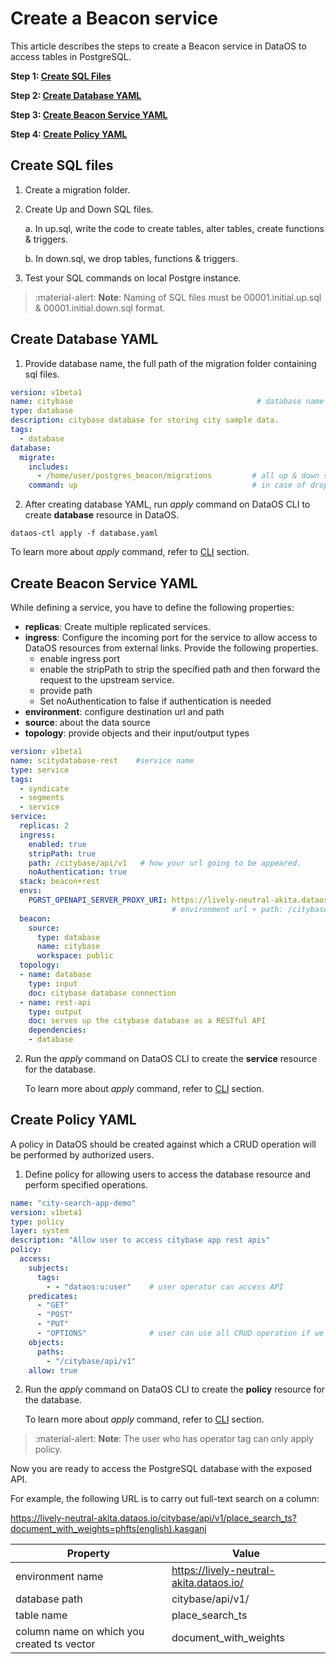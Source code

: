 # Create a Beacon service

This article describes the steps to create a Beacon service in DataOS to access tables in PostgreSQL.

**Step 1: [Create SQL Files](#create-sql-files)**

**Step 2: [Create Database YAML](#create-database-yaml)**

**Step 3: [Create Beacon Service YAML](#create-beacon-service-yaml)** 

**Step 4: [Create Policy YAML](#create-policy-yaml)**

## Create SQL files 

1. Create a migration folder.
2. Create Up and Down SQL files.

      a. In up.sql, write the code to create tables, alter tables, create functions & triggers.

      b. In down.sql, we drop tables, functions & triggers.

3. Test your SQL commands on local Postgre instance.
  
> :material-alert: **Note**: Naming of SQL files must be 00001.initial.up.sql & 00001.initial.down.sql format.

## Create Database YAML
1. Provide database name, the full path of the migration folder containing sql files.
```yaml
version: v1beta1
name: citybase                                         # database name 
type: database
description: citybase database for storing city sample data.
tags:
  - database
database:
  migrate:
    includes:
      - /home/user/postgres_beacon/migrations         # all up & down sql files.
    command: up                                       # in case of drop table, write down.
```
2. After creating database YAML, run *apply* command on DataOS CLI to create **database** resource in DataOS.
```
dataos-ctl apply -f database.yaml
```
   To learn more about *apply* command, refer to [CLI](../cli/tutorials.md) section.
   
## Create Beacon Service YAML
While defining a service, you have to define the following properties:

- **replicas**: Create multiple replicated services.
- **ingress**: Configure the incoming port for the service to allow access to DataOS resources from external links.
  Provide the following properties.
     - enable ingress port
     - enable the stripPath to strip the specified path and then forward the request to the upstream service.
     - provide path
     - Set noAuthentication to false if authentication is needed 
- **environment**: configure destination url and path
- **source**: about the data source
- **topology**: provide objects and their input/output types

```yaml
version: v1beta1
name: scitydatabase-rest    #service name
type: service
tags:
  - syndicate
  - segments
  - service
service:
  replicas: 2
  ingress:
    enabled: true
    stripPath: true
    path: /citybase/api/v1   # how your url going to be appeared.
    noAuthentication: true
  stack: beacon+rest
  envs:
    PGRST_OPENAPI_SERVER_PROXY_URI: https://lively-neutral-akita.dataos.io/citybase/api/v1
                                    # environment url + path: /citybase/api/v1
  beacon:
    source:
      type: database
      name: citybase
      workspace: public
  topology:
  - name: database
    type: input
    doc: citybase database connection
  - name: rest-api
    type: output
    doc: serves up the citybase database as a RESTful API
    dependencies:
    - database
```
2. Run the *apply* command on DataOS CLI to create the **service** resource for the database.
   
   To learn more about *apply* command, refer to [CLI](../cli/tutorials.md) section. 

## Create Policy YAML
A policy in DataOS should be created against which a CRUD operation will be performed by authorized users.

1. Define policy for allowing users to access the database resource and perform specified operations.
```yaml
name: "city-search-app-demo"
version: v1beta1
type: policy
layer: system
description: "Allow user to access citybase app rest apis"
policy:
  access:
    subjects:
      tags:
        - - "dataos:u:user"    # user operator can access API
    predicates:
      - "GET"
      - "POST"
      - "PUT"
      - "OPTIONS"              # user can use all CRUD operation if we allow them.
    objects:
      paths:
        - "/citybase/api/v1"   
    allow: true
```
2. Run the *apply* command on DataOS CLI to create the **policy** resource for the database.

   To learn more about *apply* command, refer to [CLI](../cli/tutorials.md) section.

  > :material-alert: **Note**: The user who has operator tag can only apply policy.


   Now you are ready to access the PostgreSQL database with the exposed API.

   For example, the following URL is to carry out full-text search on a column:


   https://lively-neutral-akita.dataos.io/citybase/api/v1/place_search_ts?document_with_weights=phfts(english).kasganj


|**Property**| **Value** | 
| ------ | -------- |
| environment name | https://lively-neutral-akita.dataos.io/ |
| database path | citybase/api/v1/ |
| table name    | place_search_ts |
| column name on which you created ts vector | document_with_weights |


